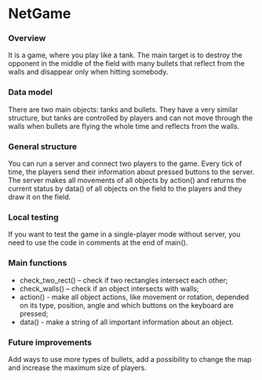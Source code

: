 # NetGame

### Overview
It is a game, where you play like a tank. The main target is to destroy the opponent in the middle of the field with many bullets that reflect from the walls and disappear only when hitting somebody.

### Data model
There are two main objects: tanks and bullets. They have a very similar structure, but tanks are controlled by players and can not move through the walls when bullets are flying the whole time and reflects from the walls.

### General structure
You can run a server and connect two players to the game. Every tick of time, the players send their information about pressed buttons to the server. The server makes all movements of all objects by action() and returns the current status by data() of all objects on the field to the players and they draw it on the field.

### Local testing
If you want to test the game in a single-player mode without server, you need to use the code in comments at the end of main().

### Main functions
- check_two_rect() – check if two rectangles intersect each other;
- check_walls() – check if an object intersects with walls;
- action() - make all object actions, like movement or rotation, depended on its type, position, angle and which buttons on the keyboard are pressed;
- data() - make a string of all important information about an object.

### Future improvements
Add ways to use more types of bullets, add a possibility to change the map and increase the maximum size of players.
